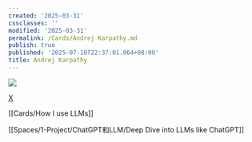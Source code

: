 ```yaml
---
created: '2025-03-31'
cssclasses: ''
modified: '2025-03-31'
permalink: /Cards/Andrej Karpathy.md
publish: true
published: '2025-07-10T22:37:01.064+08:00'
title: Andrej Karpathy
---
```

![](https://pub-pic.oldwinter.top/2025/03/a326a01b3093cf50aeddcd4ade2b5580.png)


[X](https://x.com/karpathy/status/1886192184808149383)

[[Cards/How I use LLMs]]

[[Spaces/1-Project/ChatGPT和LLM/Deep Dive into LLMs like ChatGPT]]

